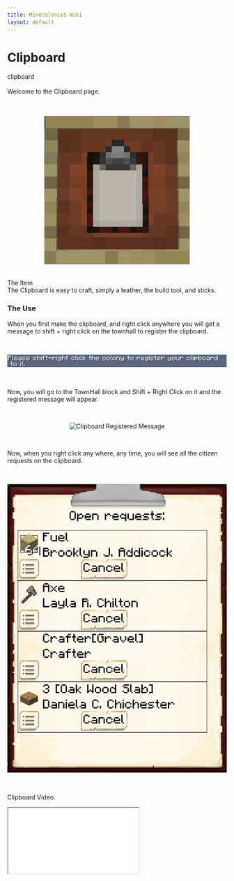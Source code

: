 ```yaml
---
title: Minecolonies Wiki
layout: default
---
```

# Clipboard 

<div class="infobox box text-center">
    <recipe>clipboard</recipe>
</div>
<br>
Welcome to the Clipboard page. 
<br><br>

<br>
<p style="text-align:center;"><img src="../../assets/images/items/clipboard.png" alt="Clipboard"></p>
<br

### The Item
<br>
The Clipboard is easy to craft, simply a leather, the build tool, and sticks.  
<br>

### The Use

When you first make the clipboard, and right click anywhere you will get a message to shift + right click on the townhall to register the clipboard. 

<br>
<p style="text-align:center;"><img src="../../assets/images/items/clipboardinitmessage.png" alt="Clipboard Initial Message"></p>
<br>

Now, you will go to the TownHall block and Shift + Right Click on it and the registered message will appear.

<br>
<p style="text-align:center;"><img src="../../assets/images/items/clipboardregister.png" alt="Clipboard Registered Message"></p>
<br>

Now, when you right click any where, any time, you will see all the citizen requests on the clipboard. 

<br>
<p style="text-align:center;"><img src="../../assets/images/items/clipboarduse.png" alt="Clipboard Use"></p>
<br>

<p class="h4"><a id="Clipboard">Clipboard Video.</a></p>

<div class="embed-responsive embed-responsive-16by9">
  <iframe class="embed-responsive-item" src="XXXXXXXXXXXXXXXXXXXXXXXXXXXX" allow="autoplay; encrypted-media" allowfullscreen></iframe>
</div>
<br>
